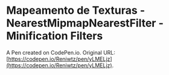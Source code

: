 # Mapeamento de Texturas -  NearestMipmapNearestFilter -  Minification Filters 

A Pen created on CodePen.io. Original URL: [https://codepen.io/Reniwtz/pen/yLMELjz](https://codepen.io/Reniwtz/pen/yLMELjz).

